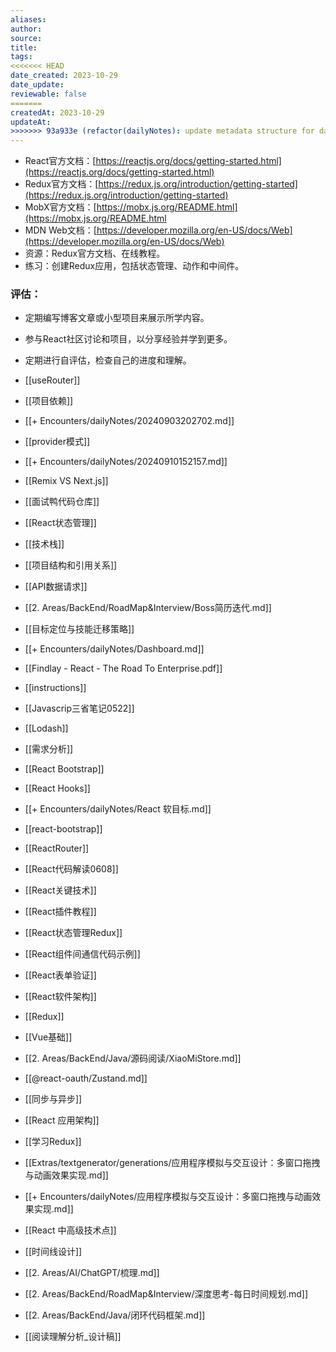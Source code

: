 ```yaml
---
aliases: 
author: 
source: 
title: 
tags: 
<<<<<<< HEAD
date_created: 2023-10-29
date_update: 
reviewable: false
=======
createdAt: 2023-10-29
updateAt:
>>>>>>> 93a933e (refactor(dailyNotes): update metadata structure for daily notes)
---
```

- React官方文档：[https://reactjs.org/docs/getting-started.html](https://reactjs.org/docs/getting-started.html)
- Redux官方文档：[https://redux.js.org/introduction/getting-started](https://redux.js.org/introduction/getting-started)
- MobX官方文档：[https://mobx.js.org/README.html](https://mobx.js.org/README.html
- MDN Web文档：[https://developer.mozilla.org/en-US/docs/Web](https://developer.mozilla.org/en-US/docs/Web)
- 资源：Redux官方文档、在线教程。
- 练习：创建Redux应用，包括状态管理、动作和中间件。


### 评估：

- 定期编写博客文章或小型项目来展示所学内容。
- 参与React社区讨论和项目，以分享经验并学到更多。
- 定期进行自评估，检查自己的进度和理解。

- [[useRouter]]
- [[项目依赖]]
- [[+ Encounters/dailyNotes/20240903202702.md]]
- [[provider模式]]
- [[+ Encounters/dailyNotes/20240910152157.md]]
- [[Remix VS Next.js]]
- [[面试鸭代码仓库]]
- [[React状态管理]]
- [[技术栈]]
- [[项目结构和引用关系]]
- [[API数据请求]]
- [[2. Areas/BackEnd/RoadMap&Interview/Boss简历迭代.md]]
- [[目标定位与技能迁移策略]]
- [[+ Encounters/dailyNotes/Dashboard.md]]
- [[Findlay - React - The Road To Enterprise.pdf]]
- [[instructions]]
- [[Javascrip三省笔记0522]]
- [[Lodash]]
- [[需求分析]]
- [[React Bootstrap]]
- [[React Hooks]]
- [[+ Encounters/dailyNotes/React 软目标.md]]
- [[react-bootstrap]]
- [[ReactRouter]]
- [[React代码解读0608]]
- [[React关键技术]]
- [[React插件教程]]
- [[React状态管理Redux]]
- [[React组件间通信代码示例]]
- [[React表单验证]]
- [[React软件架构]]
- [[Redux]]
- [[Vue基础]]
- [[2. Areas/BackEnd/Java/源码阅读/XiaoMiStore.md]]
- [[@react-oauth/Zustand.md]]
- [[同步与异步]]
- [[React 应用架构]]
- [[学习Redux]]
- [[Extras/textgenerator/generations/应用程序模拟与交互设计：多窗口拖拽与动画效果实现.md]]
- [[+ Encounters/dailyNotes/应用程序模拟与交互设计：多窗口拖拽与动画效果实现.md]]
- [[React 中高级技术点]]
- [[时间线设计]]
- [[2. Areas/AI/ChatGPT/梳理.md]]
- [[2. Areas/BackEnd/RoadMap&Interview/深度思考-每日时间规划.md]]
- [[2. Areas/BackEnd/Java/闭环代码框架.md]]
- [[阅读理解分析_设计稿]]